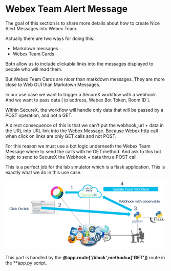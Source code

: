 # Webex Team Alert Message

The goal of this section is to share more details about how to create Nice Alert Messages into Webex Team.

Actually there are two ways for doing this.

- Markdown messages
- Webex Team Cards

Both allow us to include clickable links into the messages displayed to people who will read them.

But Webex Team Cards are nicer than markdown messages. They are more close to Web GUI than Markdown Messages.

In our use case we want to trigger a SecureX workflow with a webhook. And we want to pass data ( ip address, Webex Bot Token, Room ID ).

Within SecureX, the workflow will handle only data that will be passed by a POST operation, and not a GET. 

A direct consequence of this is that we can't put the webhook_url + data in the URL into URL link into the Webex Message. Because Webex http call when click on links are only GET calls and not POST.

For this reason we must use a bot logic underneeth the Webex Team Message where to send the calls with he GET method. And ask to this bot logic to send to SecureX the Webhook + data thru a POST call.

This is a perfect job for the lab simulator which is a flask application.  This is exactly what we do in this use case.

![](assets/img/12.png)

This part is handled by the **@app.route('/block',methods=['GET'])** route in the **app.py script.

